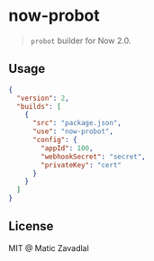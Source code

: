 # now-probot

> `probot` builder for Now 2.0.

## Usage

```json
{
  "version": 2,
  "builds": [
    {
      "src": "package.json",
      "use": "now-probot",
      "config": {
        "appId": 100,
        "webhookSecret": "secret",
        "privateKey": "cert"
      }
    }
  ]
}
```

## License

MIT @ Matic Zavadlal
